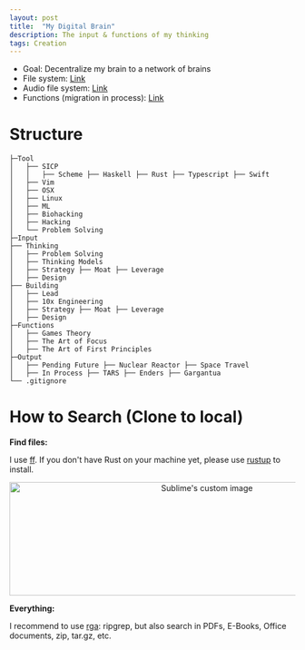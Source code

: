 ```yaml
---
layout: post
title:  "My Digital Brain"
description: The input & functions of my thinking
tags: Creation
---
```


- Goal: Decentralize my brain to a network of brains
- File system: [Link](https://github.com/allenleein/knowledge-base)
- Audio file system: [Link](https://www.wormh0le.com/1930/01/02/audio.html)
- Functions (migration in process): [Link](https://app.tarsmachine.com/)


# Structure

```
├─Tool
│   ├── SICP
│   │   ├── Scheme ├── Haskell ├── Rust ├── Typescript ├── Swift
│   ├── Vim
│   ├── OSX 
│   ├── Linux
│   ├── ML
│   ├── Biohacking
│   ├── Hacking
│   └── Problem Solving
├─Input
├── Thinking
│   ├── Problem Solving 
│   ├── Thinking Models
│   ├── Strategy ├── Moat ├── Leverage
│   ├── Design
├── Building
│   ├── Lead
│   ├── 10x Engineering
│   ├── Strategy ├── Moat ├── Leverage
│   ├── Design
├─Functions
│   ├── Games Theory
│   ├── The Art of Focus
│   ├── The Art of First Principles
├─Output
│   ├── Pending Future ├── Nuclear Reactor ├── Space Travel
│   ├── In Process ├── TARS ├── Enders ├── Gargantua
└── .gitignore

```

# How to Search (Clone to local)

**Find files:**

I use [ff](https://github.com/vishaltelangre/ff). If you don't have Rust on your machine yet, please use [rustup](https://doc.rust-lang.org/book/ch01-01-installation.html) to install.

<p align="center">
  <img width="680" height="200" src="https://i.imgur.com/MtU3suN.jpg" alt="Sublime's custom image"/>
</p>

**Everything:**

I recommend to use [rga](https://github.com/phiresky/ripgrep-all): ripgrep, but also search in PDFs, E-Books, Office documents, zip, tar.gz, etc.

<center><script id="asciicast-337203" src="https://asciinema.org/a/337203.js" async></script></center>
